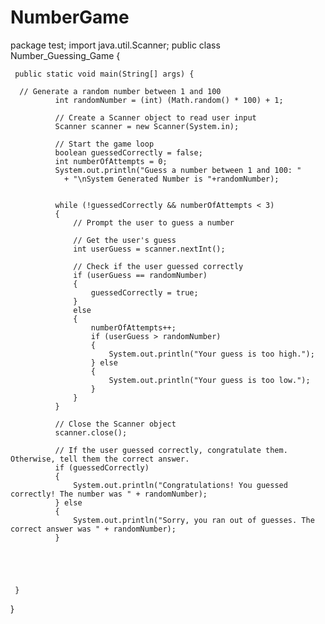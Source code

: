 # NumberGame
package test;
import java.util.Scanner;
public class Number_Guessing_Game {
	
	 public static void main(String[] args) {
	  
	  // Generate a random number between 1 and 100
	          int randomNumber = (int) (Math.random() * 100) + 1;

	          // Create a Scanner object to read user input
	          Scanner scanner = new Scanner(System.in);

	          // Start the game loop
	          boolean guessedCorrectly = false;
	          int numberOfAttempts = 0;
	          System.out.println("Guess a number between 1 and 100: "
	            + "\nSystem Generated Number is "+randomNumber);

	          
	          while (!guessedCorrectly && numberOfAttempts < 3) 
	          {
	              // Prompt the user to guess a number
	             
	              // Get the user's guess
	              int userGuess = scanner.nextInt();

	              // Check if the user guessed correctly
	              if (userGuess == randomNumber) 
	              {
	                  guessedCorrectly = true;
	              } 
	              else 
	              {
	                  numberOfAttempts++;
	                  if (userGuess > randomNumber) 
	                  {
	                      System.out.println("Your guess is too high.");
	                  } else 
	                  {
	                      System.out.println("Your guess is too low.");
	                  }
	              }
	          }

	          // Close the Scanner object
	          scanner.close();

	          // If the user guessed correctly, congratulate them. Otherwise, tell them the correct answer.
	          if (guessedCorrectly) 
	          {
	              System.out.println("Congratulations! You guessed correctly! The number was " + randomNumber);
	          } else 
	          {
	              System.out.println("Sorry, you ran out of guesses. The correct answer was " + randomNumber);
	          }
	      
	  

	  
	  
	 }


}
